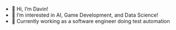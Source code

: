 - 👋 Hi, I’m Davin!
- 👀 I’m interested in AI, Game Development, and Data Science!
- 🌱 Currently working as a software engineer doing test automation

<!---
Davin-U/Davin-U is a ✨ special ✨ repository because its `README.md` (this file) appears on your GitHub profile.
You can click the Preview link to take a look at your changes.
--->
